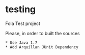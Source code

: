 # testing
Fola Test project


Please, in order to built the sources

    * Use Java 1.7
    * Add Arquillan JUnit Dependency
